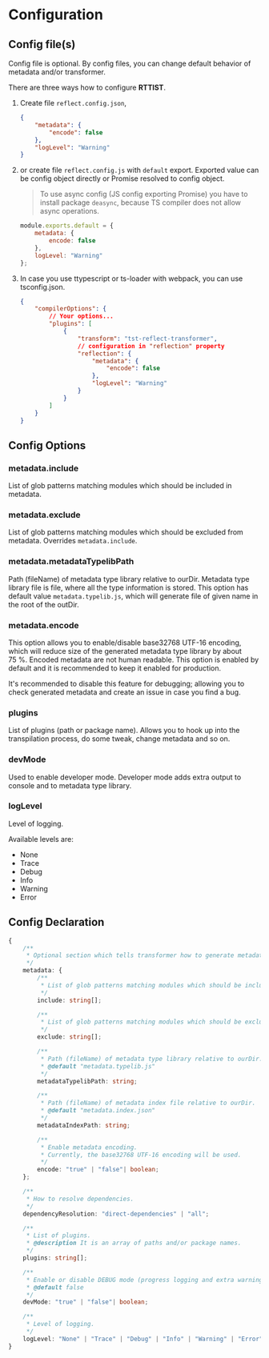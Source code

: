 # Configuration

## Config file(s)
Config file is optional. By config files, you can change default behavior of metadata and/or transformer.

There are three ways how to configure **RTTIST**.

1. Create file `reflect.config.json`,
    ```json
    {
        "metadata": {
            "encode": false
        },
        "logLevel": "Warning"
    }
    ```
2. or create file `reflect.config.js` with `default` export. 
    Exported value can be config object directly or Promise resolved to config object.
   
    > To use async config (JS config exporting Promise) you have to install package `deasync`, because TS compiler does not allow async operations.
   
    ```javascript
    module.exports.default = {
        metadata: {
            encode: false
        },
        logLevel: "Warning"
    };
    ```
3. In case you use ttypescript or ts-loader with webpack, you can use tsconfig.json.
    ```json
    {
        "compilerOptions": {
            // Your options...
            "plugins": [
                {
                    "transform": "tst-reflect-transformer",
                    // configuration in "reflection" property
                    "reflection": {
                        "metadata": {
                            "encode": false
                        },
                        "logLevel": "Warning"
                    }
                }
            ]
        }
    }
    ```

## Config Options
### metadata.include
List of glob patterns matching modules which should be included in metadata.

### metadata.exclude
List of glob patterns matching modules which should be excluded from metadata. Overrides `metadata.include`.

### metadata.metadataTypelibPath
Path (fileName) of metadata type library relative to ourDir. Metadata type library file is file, where all the type information is stored.
This option has default value `metadata.typelib.js`, which will generate file of given name in the root of the outDir.

### metadata.encode
This option allows you to enable/disable base32768 UTF-16 encoding, which will reduce size of the generated metadata type library by about 75&nbsp;%.
Encoded metadata are not human readable. 
This option is enabled by default and it is recommended to keep it enabled for production. 

It's recommended to disable this feature for debugging; allowing you to check generated metadata and create an issue in case you find a bug.

### plugins
List of plugins (path or package name). Allows you to hook up into the transpilation process, do some tweak, change metadata and so on.

### devMode
Used to enable developer mode. Developer mode adds extra output to console and to metadata type library.

### logLevel
Level of logging.

Available levels are:
* None
* Trace
* Debug
* Info
* Warning
* Error

## Config Declaration

```typescript
{
	/**
	 * Optional section which tells transformer how to generate metadata.
	 */
	metadata: {
		/**
		 * List of glob patterns matching modules which should be included in metadata.
		 */
		include: string[];

		/**
		 * List of glob patterns matching modules which should be excluded from metadata.
		 */
		exclude: string[];

		/**
		 * Path (fileName) of metadata type library relative to ourDir.
		 * @default "metadata.typelib.js"
		 */
		metadataTypelibPath: string;

		/**
		 * Path (fileName) of metadata index file relative to ourDir.
		 * @default "metadata.index.json"
		 */
		metadataIndexPath: string;

		/**
		 * Enable metadata encoding.
		 * Currently, the base32768 UTF-16 encoding will be used.
		 */
		encode: "true" | "false"| boolean;
	};

	/**
	 * How to resolve dependencies.
	 */
	dependencyResolution: "direct-dependencies" | "all";

	/**
	 * List of plugins.
	 * @description It is an array of paths and/or package names.
	 */
	plugins: string[];

	/**
	 * Enable or disable DEBUG mode (progress logging and extra warnings).
	 * @default false
	 */
	devMode: "true" | "false"| boolean;

	/**
	 * Level of logging.
	 */
	logLevel: "None" | "Trace" | "Debug" | "Info" | "Warning" | "Error"
}
```